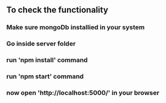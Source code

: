 ## To check the functionality

### Make sure mongoDb installied in your system
### Go inside server folder
### run 'npm install' command
### run 'npm start' command
### now open 'http://localhost:5000/' in your browser

